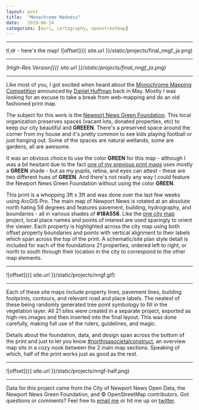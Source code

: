 ```yaml
---
layout: post
title:  "Monochrome Madness"
date:   2019-06-14
categories: [esri, cartography, openstreetmap]
---
```

<hr>
tl;dr - here's the map!
![offset]({{ site.url }}/static/projects/final_nngf_ja.png)  

<hr>

_[High-Res Version]({{ site.url }}/static/projects/final_nngf_ja.png)_
<hr>

Like most of you, I got excited when heard about the [Monochrome Mapping Competition](https://somethingaboutmaps.wordpress.com/2019/05/06/monochrome-mapping-competition/) announced by [Daniel Huffman](https://twitter.com/pinakographos) back in May. Mostly I was looking for an excuse to take a break from web-mapping and do an old fashioned print map.  

The subject for this work is the [Newport News Green Foundation](https://nngreen.com). This local organization preserves spaces (vacant lots, donated properties, etc) to keep our city beautiful and **GREEEN**. There's a preserved space around the corner from my house and it's pretty common to see kids playing football or just hanging out. Some of the spaces are natural wetlands, some are gardens, all are awesome.  

It was an obvious choice to use the color **GREEN** for this map - although I was a bit hesitant due to the fact [one of my previous print maps](https://www.jonahadkins.com/photoshop/openstreetmap/cartography/2017/02/23/one-city-marathon.html) uses mostly a **GREEN** shade - but as my pupils, retina, and eyes can attest - these are two different hues of **GREEN**. And there's not really any way I could feature the Newport News Green Foundation without using the color **GREEN**.  

This print is a whopping 3ft x 3ft and was done over the last few weeks using ArcGIS Pro. The main map of Newport News is rotated at an absolute north hating 58 degrees and features pavement, building, hydrography, and boundaries - all in various shades of **#18A558**. Like the [one city map](https://www.jonahadkins.com/photoshop/openstreetmap/cartography/2017/02/23/one-city-marathon.html) project, local place names and points of interest are used sparingly to orient the viewer. Each property is highlighted across the city map using both offset property boundaries and points with vertical alignment to their labels which span across the top of the print. A schematic/site plan style detail is included for each of the foundations 21 properties, ordered left to right, or north to south through their location in the city to correspond to the other map elements.

<hr>

![offset]({{ site.url }}/static/projects/nngf.gif)  

<hr>  

Each of these site maps include property lines, pavement lines, building footprints, contours, and relevant road and place labels. The neatest of these being randomly generated tree point symbology to fill in the vegetation layer.  All 21 sites were created in a separate project, exported as high-res images and then inserted into the final layout. This was done carefully, making full use of the rulers, guidelines, and magic.   

Details about the foundation, data, and design span across the bottom of the print and just to let you know [#northisasocietalconstruct](https://twitter.com/hashtag/northisasocietalconstruct?src=hash), an overview map sits in a cozy nook between the 2 main map sections. Speaking of which, half of the print works just as good as the rest.   
<hr>

![offset]({{ site.url }}/static/projects/nngf-half.png)  

<hr>


Data for this project came from the City of Newport News Open Data, the Newport News Green Foundation, and © OpenStreetMap contributors. Got questions or comments? Feel free to [email me](mailto:jonahadkins@gmail.com) or hit me up on [twitter](https://twitter.com/jonahadkins).
